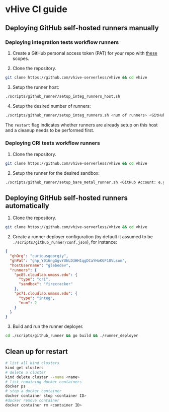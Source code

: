 # vHive CI guide

## Deploying GitHub self-hosted runners manually

### Deploying integration tests workflow runners
1. Create a GitHub personal access token (PAT) for your repo with [these](https://github.com/myoung34/docker-github-actions-runner#create-github-personal-access-token) scopes.

2. Clone the repository.

```bash
git clone https://github.com/vhive-serverless/vhive && cd vhive
```

3. Setup the runner host:

```bash
./scripts/github_runner/setup_integ_runners_host.sh
```

4. Setup the desired number of runners:

```bash
./scripts/github_runner/setup_integ_runners.sh <num of runners> <GitHub Account: e.g., vhive-serverless> <Github PAT> [restart]
```

The `restart` flag indicates whether runners are already setup on this host and a cleanup needs to be performed first.

### Deploying CRI tests workflow runners

1. Clone the repository.

```bash
git clone https://github.com/vhive-serverless/vhive && cd vhive
```

2. Setup the runner for the desired sandbox:

```bash
./scripts/github_runner/setup_bare_metal_runner.sh <GitHub Account: e.g., vhive-serverless> <Github PAT> <firecracker|gvisor>
```

## Deploying GitHub self-hosted runners automatically

1. Clone the repository.

```bash
git clone https://github.com/vhive-serverless/vhive && cd vhive
```

2. Create a runner deployer configuration (by default it assumed to be `./scripts/github_runner/conf.json`), for instance:

```json
{
  "ghOrg": "curiousgeorgiy",
  "ghPat": "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",
  "hostUsername": "glebedev",
  "runners": {
    "pc85.cloudlab.umass.edu": {
      "type": "cri",
      "sandbox": "firecracker"
    },
    "pc71.cloudlab.umass.edu": {
      "type": "integ",
      "num": 2
    }
  }
}
```

3. Build and run the runner deployer.

```bash
cd ./scripts/github_runner && go build && ./runner_deployer
```

## Clean up for restart
```bash
# list all kind clusters
kind get clusters 
# delete a cluster 
kind delete cluster --name <name>
# list remaining docker containers
docker ps
# stop a docker container
docker container stop <container ID>
#docker remove container
docker container rm <container ID>
```

